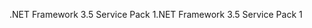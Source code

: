 <span data-ttu-id="ff293-101">.NET Framework 3.5 Service Pack 1</span><span class="sxs-lookup"><span data-stu-id="ff293-101">.NET Framework 3.5 Service Pack 1</span></span>